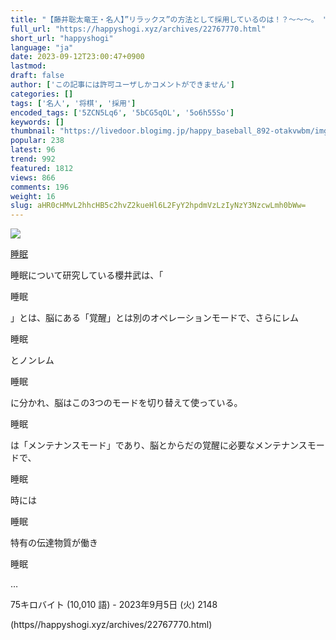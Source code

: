 ```yaml
---
title: "【藤井聡太竜王・名人】”リラックス”の方法として採用しているのは！？～～～。 "
full_url: "https://happyshogi.xyz/archives/22767770.html"
short_url: "happyshogi"
language: "ja"
date: 2023-09-12T23:00:47+0900
lastmod: 
draft: false
author: ['この記事には許可ユーザしかコメントができません']
categories: []
tags: ['名人', '将棋', '採用']
encoded_tags: ['5ZCN5Lq6', '5bCG5qOL', '5o6h55So']
keywords: []
thumbnail: "https://livedoor.blogimg.jp/happy_baseball_892-otakvwbm/imgs/1/c/1c9565c9-s.jpg"
popular: 238
latest: 96
trend: 992
featured: 1812
views: 866
comments: 196
weight: 16
slug: aHR0cHMvL2hhcHB5c2hvZ2kueHl6L2FyY2hpdmVzLzIyNzY3NzcwLmh0bWw=
---
```


![](https://livedoor.blogimg.jp/happy_baseball_892-otakvwbm/imgs/1/c/1c9565c9-s.jpg)

<div><a title='睡眠' href='https//ja.wikipedia.org/wiki/%E7%9D%A1%E7%9C%A0' target='_blank'><p>睡眠</p></a> <p class='searchresult'>睡眠について研究している櫻井武は、「<p>睡眠</p>」とは、脳にある「覚醒」とは別のオペレーションモードで、さらにレム<p>睡眠</p>とノンレム<p>睡眠</p>に分かれ、脳はこの3つのモードを切り替えて使っている。<p>睡眠</p>は「メンテナンスモード」であり、脳とからだの覚醒に必要なメンテナンスモードで、<p>睡眠</p>時には<p>睡眠</p>特有の伝達物質が働き<p>睡眠</p>…</p> <p class='mw-search-result-data'>75キロバイト (10,010 語) - 2023年9月5日 (火) 2148</p></div>

(https//happyshogi.xyz/archives/22767770.html)
